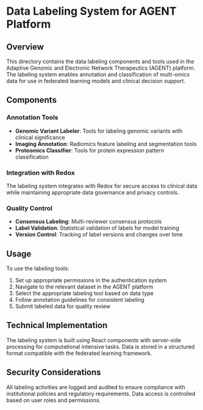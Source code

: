 # Data Labeling System for AGENT Platform

## Overview

This directory contains the data labeling components and tools used in the Adaptive Genomic and Electronic Network Therapeutics (AGENT) platform. The labeling system enables annotation and classification of multi-omics data for use in federated learning models and clinical decision support.

## Components

### Annotation Tools

- **Genomic Variant Labeler**: Tools for labeling genomic variants with clinical significance
- **Imaging Annotation**: Radiomics feature labeling and segmentation tools
- **Proteomics Classifier**: Tools for protein expression pattern classification

### Integration with Redox

The labeling system integrates with Redox for secure access to clinical data while maintaining appropriate data governance and privacy controls.

### Quality Control

- **Consensus Labeling**: Multi-reviewer consensus protocols
- **Label Validation**: Statistical validation of labels for model training
- **Version Control**: Tracking of label versions and changes over time

## Usage

To use the labeling tools:

1. Set up appropriate permissions in the authentication system
2. Navigate to the relevant dataset in the AGENT platform
3. Select the appropriate labeling tool based on data type
4. Follow annotation guidelines for consistent labeling
5. Submit labeled data for quality review

## Technical Implementation

The labeling system is built using React components with server-side processing for computational intensive tasks. Data is stored in a structured format compatible with the federated learning framework.

## Security Considerations

All labeling activities are logged and audited to ensure compliance with institutional policies and regulatory requirements. Data access is controlled based on user roles and permissions.
